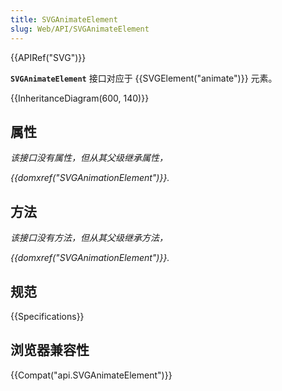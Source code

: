 ```yaml
---
title: SVGAnimateElement
slug: Web/API/SVGAnimateElement
---
```


{{APIRef("SVG")}}

**`SVGAnimateElement`** 接口对应于 {{SVGElement("animate")}} 元素。

{{InheritanceDiagram(600, 140)}}

## 属性

_该接口没有属性，但从其父级继承属性，_

_{{domxref("SVGAnimationElement")}}._

## 方法

_该接口没有方法，但从其父级继承方法，_

_{{domxref("SVGAnimationElement")}}._

## 规范

{{Specifications}}

## 浏览器兼容性

{{Compat("api.SVGAnimateElement")}}
